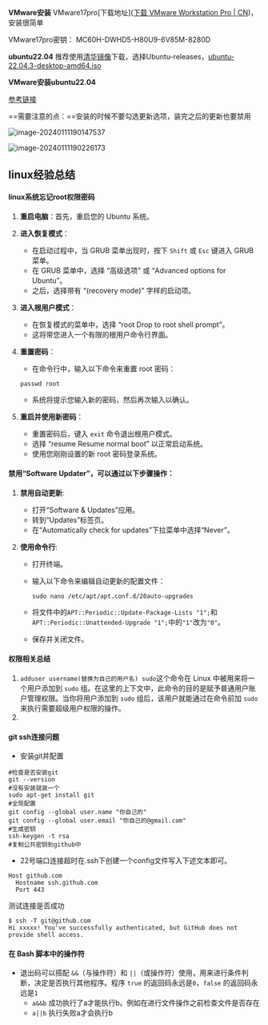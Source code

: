 **VMware安装**
VMware17pro[下载地址]([下载 VMware Workstation Pro | CN](https://www.vmware.com/cn/products/workstation-pro/workstation-pro-evaluation.html))，安装很简单

VMware17pro密钥： MC60H-DWHD5-H80U9-6V85M-8280D

**ubuntu22.04**
推荐使用[清华镜像](https://mirrors.tuna.tsinghua.edu.cn/)下载，选择Ubuntu-releases，[ubuntu-22.04.3-desktop-amd64.iso](https://mirrors.tuna.tsinghua.edu.cn/ubuntu-releases/22.04/ubuntu-22.04.3-desktop-amd64.iso)

**VMware安装ubuntu22.04**

[参考链接](https://blog.csdn.net/weixin_42640280/article/details/128351105)

==需要注意的点：==安装的时候不要勾选更新选项，装完之后的更新也要禁用

![image-20240111190147537](C:\Users\Cubic\AppData\Roaming\Typora\typora-user-images\image-20240111190147537.png)

![image-20240111190226173](C:\Users\Cubic\AppData\Roaming\Typora\typora-user-images\image-20240111190226173.png)

## linux经验总结

#### linux系统忘记root权限密码

1. **重启电脑**：首先，重启您的 Ubuntu 系统。

2. **进入恢复模式**：

   - 在启动过程中，当 GRUB 菜单出现时，按下 `Shift` 或 `Esc` 键进入 GRUB 菜单。
   - 在 GRUB 菜单中，选择 “高级选项” 或 “Advanced options for Ubuntu”。
   - 之后，选择带有 “(recovery mode)” 字样的启动项。

3. **进入根用户模式**：

   - 在恢复模式的菜单中，选择 “root Drop to root shell prompt”。
   - 这将带您进入一个有限的根用户命令行界面。

4. **重置密码**：

   - 在命令行中，输入以下命令来重置 root 密码：

   `passwd root`

   - 系统将提示您输入新的密码，然后再次输入以确认。

5. **重启并使用新密码**：

   - 重置密码后，键入 `exit` 命令退出根用户模式。
   - 选择 “resume Resume normal boot” 以正常启动系统。
   - 使用您刚刚设置的新 root 密码登录系统。





#### 禁用“Software Updater”，可以通过以下步骤操作：

1. **禁用自动更新**:

   - 打开“Software & Updates”应用。
   - 转到“Updates”标签页。
   - 在“Automatically check for updates”下拉菜单中选择“Never”。

2. **使用命令行**:

   - 打开终端。

   - 输入以下命令来编辑自动更新的配置文件：

     ```
     sudo nano /etc/apt/apt.conf.d/20auto-upgrades
     ```

   - 将文件中的`APT::Periodic::Update-Package-Lists "1";`和`APT::Periodic::Unattended-Upgrade "1";`中的`"1"`改为`"0"`。

   - 保存并关闭文件。

#### 权限相关总结

1. `adduser username(替换为自己的用户名) sudo`这个命令在 Linux 中被用来将一个用户添加到 `sudo` 组。在这里的上下文中，此命令的目的是赋予普通用户账户管理权限。当你将用户添加到 `sudo` 组后，该用户就能通过在命令前加 `sudo` 来执行需要超级用户权限的操作。
1. 





#### git ssh连接问题

+ 安装git并配置

```
#检查是否安装git
git --version
#没有安装就装一个
sudo apt-get install git
#全局配置
git config --global user.name "你自己的"
git config --global user.email "你自己的@gmail.com"
#生成密钥
ssh-keygen -t rsa
#复制公共密钥到github中
```

+ 22号端口连接超时在\.ssh下创建一个config文件写入下述文本即可。

```
Host github.com
  Hostname ssh.github.com
  Port 443
```

测试连接是否成功

```
$ ssh -T git@github.com
Hi xxxxx! You've successfully authenticated, but GitHub does not provide shell access.
```

#### 在 Bash 脚本中的操作符

+ 退出码可以搭配 `&&`（与操作符）和 `||`（或操作符）使用，用来进行条件判断，决定是否执行其他程序。程序 `true` 的返回码永远是`0`，`false` 的返回码永远是`1`
  + `a&&b` 成功执行了a才能执行b。例如在进行文件操作之前检查文件是否存在
  + `a||b` 执行失败a才会执行b
